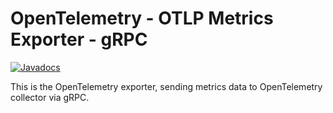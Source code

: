 # OpenTelemetry - OTLP Metrics Exporter - gRPC

[![Javadocs][javadoc-image]][javadoc-url]

This is the OpenTelemetry exporter, sending metrics data to OpenTelemetry collector via gRPC.

[javadoc-image]: https://www.javadoc.io/badge/io.opentelemetry/opentelemetry-exporters-otlp.svg
[javadoc-url]: https://www.javadoc.io/doc/io.opentelemetry/opentelemetry-exporters-otlp